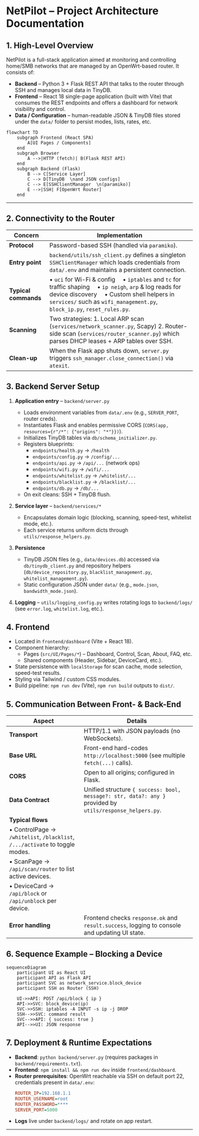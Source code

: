 # NetPilot – Project Architecture Documentation

## 1. High-Level Overview

NetPilot is a full-stack application aimed at monitoring and controlling home/SMB networks that are managed by an OpenWrt-based router.  It consists of:

* **Backend** – Python 3 + Flask REST API that talks to the router through SSH and manages local data in TinyDB.
* **Frontend** – React 18 single-page application (built with Vite) that consumes the REST endpoints and offers a dashboard for network visibility and control.
* **Data / Configuration** – human-readable JSON & TinyDB files stored under the `data/` folder to persist modes, lists, rates, etc.

```mermaid
flowchart TD
    subgraph Frontend (React SPA)
        A[UI Pages / Components]
    end
    subgraph Browser
        A -->|HTTP (fetch)| B(Flask REST API)
    end
    subgraph Backend (Flask)
        B --> C[Service Layer]
        C --> D[TinyDB  \nand JSON configs]
        C --> E[SSHClientManager  \n(paramiko)]
        E -->|SSH| F[OpenWrt Router]
    end
```

---

## 2. Connectivity to the Router

| Concern | Implementation |
|---------|----------------|
| **Protocol** | Password-based SSH  (handled via `paramiko`). |
| **Entry point** | `backend/utils/ssh_client.py` defines a singleton `SSHClientManager` which loads credentials from `data/.env` and maintains a persistent connection. |
| **Typical commands** | • `uci` for Wi-Fi & config  • `iptables` and `tc` for traffic shaping  • `ip neigh`, `arp` & log reads for device discovery  • Custom shell helpers in `services/` such as `wifi_management.py`, `block_ip.py`, `reset_rules.py`. |
| **Scanning** | Two strategies: 1. Local ARP scan (`services/network_scanner.py`, Scapy) 2. Router-side scan (`services/router_scanner.py`) which parses DHCP leases + ARP tables over SSH. |
| **Clean-up** | When the Flask app shuts down, `server.py` triggers `ssh_manager.close_connection()` via `atexit`. |

## 3. Backend Server Setup

1. **Application entry** – `backend/server.py`
   * Loads environment variables from `data/.env` (e.g., `SERVER_PORT`, router creds).
   * Instantiates Flask and enables permissive CORS (`CORS(app, resources={r"/*": {"origins": "*"}})`).
   * Initializes TinyDB tables via `db/schema_initializer.py`.
   * Registers blueprints:
     * `endpoints/health.py` → `/health`
     * `endpoints/config.py` → `/config/...`
     * `endpoints/api.py`    → `/api/...` (network ops)
     * `endpoints/wifi.py`   → `/wifi/...`
     * `endpoints/whitelist.py` → `/whitelist/...`
     * `endpoints/blacklist.py` → `/blacklist/...`
     * `endpoints/db.py`      → `/db/...`
   * On exit cleans: SSH + TinyDB flush.

2. **Service layer** – `backend/services/*`
   * Encapsulates domain logic (blocking, scanning, speed-test, whitelist mode, etc.).
   * Each service returns uniform dicts through `utils/response_helpers.py`.

3. **Persistence**
   * TinyDB JSON files (e.g., `data/devices.db`) accessed via `db/tinydb_client.py` and repository helpers (`db/device_repository.py`, `blacklist_management.py`, `whitelist_management.py`).
   * Static configuration JSON under `data/` (e.g., `mode.json`, `bandwidth_mode.json`).

4. **Logging** – `utils/logging_config.py` writes rotating logs to `backend/logs/` (see `error.log`, `whitelist.log`, etc.).

## 4. Frontend

* Located in `frontend/dashboard` (Vite + React 18).
* Component hierarchy:
  * Pages (`src/UI/Pages/*`) – Dashboard, Control, Scan, About, FAQ, etc.
  * Shared components (Header, Sidebar, DeviceCard, etc.).
* State persistence with `localStorage` for scan cache, mode selection, speed-test results.
* Styling via Tailwind / custom CSS modules.
* Build pipeline: `npm run dev` (Vite), `npm run build` outputs to `dist/`.

## 5. Communication Between Front- & Back-End

| Aspect | Details |
|--------|---------|
| **Transport** | HTTP/1.1 with JSON payloads (no WebSockets). |
| **Base URL** | Front-end hard-codes `http://localhost:5000` (see multiple `fetch(...)` calls). |
| **CORS** | Open to all origins; configured in Flask. |
| **Data Contract** | Unified structure `{ success: bool, message?: str, data?: any }` provided by `utils/response_helpers.py`. |
| **Typical flows** |
| • ControlPage → `/whitelist`, `/blacklist`, `/.../activate` to toggle modes. |
| • ScanPage   → `/api/scan/router` to list active devices. |
| • DeviceCard → `/api/block` or `/api/unblock` per device. |
| **Error handling** | Frontend checks `response.ok` and `result.success`, logging to console and updating UI state. |

## 6. Sequence Example – Blocking a Device

```mermaid
sequenceDiagram
    participant UI as React UI
    participant API as Flask API
    participant SVC as network_service.block_device
    participant SSH as Router (SSH)

    UI->>API: POST /api/block { ip }
    API->>SVC: block_device(ip)
    SVC->>SSH: iptables -A INPUT -s ip -j DROP
    SSH-->>SVC: command result
    SVC-->>API: { success: true }
    API-->>UI: JSON response
```

## 7. Deployment & Runtime Expectations

* **Backend**: `python backend/server.py` (requires packages in `backend/requirements.txt`).
* **Frontend**: `npm install && npm run dev` inside `frontend/dashboard`.
* **Router prerequisites**: OpenWrt reachable via SSH on default port 22, credentials present in `data/.env`:
  ```ini
  ROUTER_IP=192.168.1.1
  ROUTER_USERNAME=root
  ROUTER_PASSWORD=****
  SERVER_PORT=5000
  ```
* **Logs** live under `backend/logs/` and rotate on app restart.

---
 